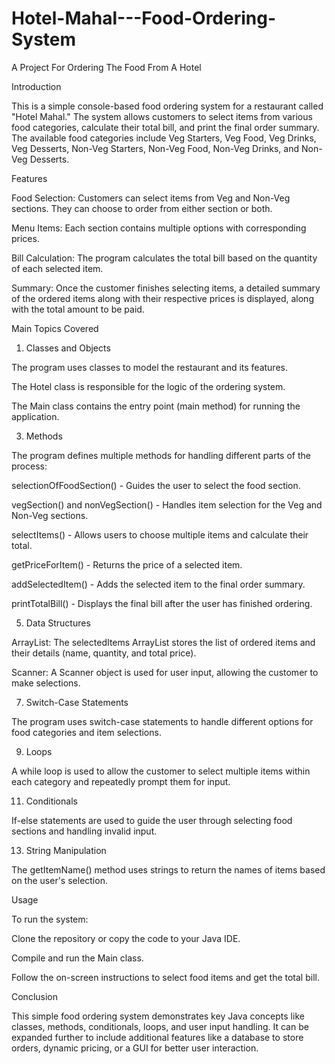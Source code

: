 # Hotel-Mahal---Food-Ordering-System

A Project For Ordering The Food From A Hotel    


Introduction


This is a simple console-based food ordering system for a restaurant called "Hotel Mahal." The system allows customers to select items from various food categories, calculate their total bill, and print the final order summary. The available food categories include Veg Starters, Veg Food, Veg Drinks, Veg Desserts, Non-Veg Starters, Non-Veg Food, Non-Veg Drinks, and Non-Veg Desserts.

Features


Food Selection: Customers can select items from Veg and Non-Veg sections. They can choose to order from either section or both.

Menu Items: Each section contains multiple options with corresponding prices.

Bill Calculation: The program calculates the total bill based on the quantity of each selected item.

Summary: Once the customer finishes selecting items, a detailed summary of the ordered items along with their respective prices is displayed, along with the total amount to be paid.


Main Topics Covered


1. Classes and Objects

   
The program uses classes to model the restaurant and its features.

The Hotel class is responsible for the logic of the ordering system.

The Main class contains the entry point (main method) for running the application.

3. Methods

   
The program defines multiple methods for handling different parts of the process:

selectionOfFoodSection() - Guides the user to select the food section.

vegSection() and nonVegSection() - Handles item selection for the Veg and Non-Veg sections.

selectItems() - Allows users to choose multiple items and calculate their total.

getPriceForItem() - Returns the price of a selected item.

addSelectedItem() - Adds the selected item to the final order summary.

printTotalBill() - Displays the final bill after the user has finished ordering.


5. Data Structures

   
ArrayList: The selectedItems ArrayList stores the list of ordered items and their details (name, quantity, and total price).

Scanner: A Scanner object is used for user input, allowing the customer to make selections.


7. Switch-Case Statements

   
The program uses switch-case statements to handle different options for food categories and item selections.


9. Loops

    
A while loop is used to allow the customer to select multiple items within each category and repeatedly prompt them for input.


11. Conditionals

    
If-else statements are used to guide the user through selecting food sections and handling invalid input.


13. String Manipulation

    
The getItemName() method uses strings to return the names of items based on the user's selection.


Usage


To run the system:

Clone the repository or copy the code to your Java IDE.

Compile and run the Main class.

Follow the on-screen instructions to select food items and get the total bill.

Conclusion


This simple food ordering system demonstrates key Java concepts like classes, methods, conditionals, loops, and user input handling. It can be expanded further to include additional features like a database to store orders, dynamic pricing, or a GUI for better user interaction.

